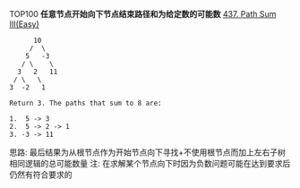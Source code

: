 TOP100
**任意节点开始向下节点结束路径和为给定数的可能数**
[437. Path Sum III(Easy)](https://leetcode.com/problems/path-sum-iii/description/)

```
      10
     /  \
    5   -3
   / \    \
  3   2   11
 / \   \
3  -2   1

Return 3. The paths that sum to 8 are:

1.  5 -> 3
2.  5 -> 2 -> 1
3. -3 -> 11
```

思路: 最后结果为从根节点作为开始节点向下寻找+不使用根节点而加上左右子树相同逻辑的总可能数量 注: 在求解某个节点向下时因为负数问题可能在达到要求后仍然有符合要求的